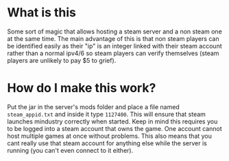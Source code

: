 # What is this
Some sort of magic that allows hosting a steam server and a non steam one at the same time. The main advantage of this is that non steam players can be identified easily as their "ip" is an integer linked with their steam account rather than a normal ipv4/6 so steam players can verify themselves (steam players are unlikely to pay $5 to grief).

# How do I make this work?
Put the jar in the server's mods folder and place a file named `steam_appid.txt` and inside it type `1127400`. This will ensure that steam launches mindustry correctly when started. Keep in mind this requires you to be logged into a steam account that owns the game. One account cannot host multiple games at once without problems. This also means that you cant really use that steam account for anything else while the server is running (you can't even connect to it either).
